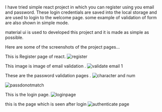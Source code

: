 I have tried simple react project in which you can register using you email and password. These login credentials are saved into the local storage and are used to login to the welcome page. some example of validation of form are also shown in simple mode.

material ui is used to developed this project and it is made as simple as possible. 

Here are some of the screenshots of the project pages...

This is Register page of react.
![register](https://user-images.githubusercontent.com/42029302/117180268-a4e31080-adf1-11eb-85e6-eb3c1f351f91.png)

This image is image of email validation .
![validate email 1](https://user-images.githubusercontent.com/42029302/117180333-b4625980-adf1-11eb-9b3f-9f0bb7df2c06.png)

These are the password validation pages .
![character and num](https://user-images.githubusercontent.com/42029302/117180373-be845800-adf1-11eb-8b14-851b2e0a4fae.png)

![passdonotmatch](https://user-images.githubusercontent.com/42029302/117180410-c8a65680-adf1-11eb-9a70-8200d7972e5a.png)

This is the login page.
![loginpage](https://user-images.githubusercontent.com/42029302/117180501-e07dda80-adf1-11eb-8121-c2227c4681cc.png)

this is the page which is seen after login
![authenticate page](https://user-images.githubusercontent.com/42029302/117180522-e4a9f800-adf1-11eb-8204-f47987d8decc.png)
